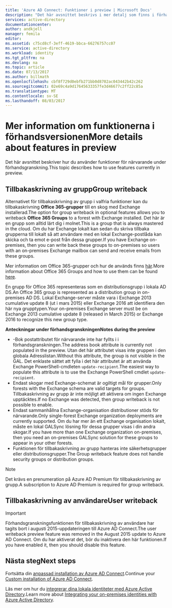 ```yaml
---
title: 'Azure AD Connect: Funktioner i preview | Microsoft Docs'
description: "Det här avsnittet beskrivs i mer detalj som finns i förhandsgranskningen i Azure AD Connect."
services: active-directory
documentationcenter: 
author: andkjell
manager: femila
editor: 
ms.assetid: c75cd8cf-3eff-4619-bbca-66276757cc07
ms.service: active-directory
ms.workload: identity
ms.tgt_pltfrm: na
ms.devlang: na
ms.topic: article
ms.date: 07/13/2017
ms.author: billmath
ms.openlocfilehash: cbf8f729d0ebfb271bb0d8702ac043442b42c262
ms.sourcegitcommit: 02e69c4a9d17645633357fe3d46677c2ff22c85a
ms.translationtype: MT
ms.contentlocale: sv-SE
ms.lasthandoff: 08/03/2017
---
```

# <a name="more-details-about-features-in-preview"></a><span data-ttu-id="6e755-103">Mer information om funktionerna i förhandsversionen</span><span class="sxs-lookup"><span data-stu-id="6e755-103">More details about features in preview</span></span>
<span data-ttu-id="6e755-104">Det här avsnittet beskriver hur du använder funktioner för närvarande under förhandsgranskning.</span><span class="sxs-lookup"><span data-stu-id="6e755-104">This topic describes how to use features currently in preview.</span></span>

## <a name="group-writeback"></a><span data-ttu-id="6e755-105">Tillbakaskrivning av grupp</span><span class="sxs-lookup"><span data-stu-id="6e755-105">Group writeback</span></span>
<span data-ttu-id="6e755-106">Alternativet för tillbakaskrivning av grupp i valfria funktioner kan du tillbakaskrivning **Office 365-grupper** till en skog med Exchange installerad.</span><span class="sxs-lookup"><span data-stu-id="6e755-106">The option for group writeback in optional features allows you to writeback **Office 365 Groups** to a forest with Exchange installed.</span></span> <span data-ttu-id="6e755-107">Det här är en grupp som alltid lärt dig i molnet.</span><span class="sxs-lookup"><span data-stu-id="6e755-107">This is a group that is always mastered in the cloud.</span></span> <span data-ttu-id="6e755-108">Om du har Exchange lokalt kan sedan du skriva tillbaka grupperna till lokalt så att användare med en lokal Exchange-postlåda kan skicka och ta emot e-post från dessa grupper.</span><span class="sxs-lookup"><span data-stu-id="6e755-108">If you have Exchange on-premises, then you can write back these groups to on-premises so users with an on-premises Exchange mailbox can send and receive emails from these groups.</span></span>

<span data-ttu-id="6e755-109">Mer information om Office 365-grupper och hur de används finns [här](http://aka.ms/O365g).</span><span class="sxs-lookup"><span data-stu-id="6e755-109">More information about Office 365 Groups and how to use them can be found [here](http://aka.ms/O365g).</span></span>

<span data-ttu-id="6e755-110">En grupp för Office 365 representeras som en distributionsgrupp i lokala AD DS.</span><span class="sxs-lookup"><span data-stu-id="6e755-110">An Office 365 group is represented as a distribution group in on-premises AD DS.</span></span> <span data-ttu-id="6e755-111">Lokal Exchange-server måste vara i Exchange 2013 cumulative update 8 (ut i mars 2015) eller Exchange 2016 att identifiera den här nya grupptypen.</span><span class="sxs-lookup"><span data-stu-id="6e755-111">Your on-premises Exchange server must be on Exchange 2013 cumulative update 8 (released in March 2015) or Exchange 2016 to recognize this new group type.</span></span>

<span data-ttu-id="6e755-112">**Anteckningar under förhandsgranskningen**</span><span class="sxs-lookup"><span data-stu-id="6e755-112">**Notes during the preview**</span></span>

* <span data-ttu-id="6e755-113">-Bok postattributet för närvarande inte har fyllts i i förhandsgranskningen.</span><span class="sxs-lookup"><span data-stu-id="6e755-113">The address book attribute is currently not populated in the preview.</span></span> <span data-ttu-id="6e755-114">Utan det här attributet visas inte gruppen i den globala Adresslistan.</span><span class="sxs-lookup"><span data-stu-id="6e755-114">Without this attribute, the group is not visible in the GAL.</span></span> <span data-ttu-id="6e755-115">Det enklaste sättet att fylla i det här attributet är att använda Exchange PowerShell-cmdleten `update-recipient`.</span><span class="sxs-lookup"><span data-stu-id="6e755-115">The easiest way to populate this attribute is to use the Exchange PowerShell cmdlet `update-recipient`.</span></span>
* <span data-ttu-id="6e755-116">Endast skogar med Exchange-schemat är ogiltigt mål för grupper.</span><span class="sxs-lookup"><span data-stu-id="6e755-116">Only forests with the Exchange schema are valid targets for groups.</span></span> <span data-ttu-id="6e755-117">Tillbakaskrivning av grupp är inte möjligt att aktivera om ingen Exchange upptäcktes.</span><span class="sxs-lookup"><span data-stu-id="6e755-117">If no Exchange was detected, then group writeback is not possible to enable.</span></span>
* <span data-ttu-id="6e755-118">Endast sammanhållna Exchange-organisation distributioner stöds för närvarande.</span><span class="sxs-lookup"><span data-stu-id="6e755-118">Only single-forest Exchange organization deployments are currently supported.</span></span> <span data-ttu-id="6e755-119">Om du har mer än ett Exchange organisation lokalt, måste en lokal GALSync lösning för dessa grupper visas i din andra skogar.</span><span class="sxs-lookup"><span data-stu-id="6e755-119">If you have more than one Exchange organization on-premises, then you need an on-premises GALSync solution for these groups to appear in your other forests.</span></span>
* <span data-ttu-id="6e755-120">Funktionen för tillbakaskrivning av grupp hanteras inte säkerhetsgrupper eller distributionsgrupper.</span><span class="sxs-lookup"><span data-stu-id="6e755-120">The Group writeback feature does not handle security groups or distribution groups.</span></span>

> [!NOTE]
> <span data-ttu-id="6e755-121">Det krävs en prenumeration på Azure AD Premium för tillbakaskrivning av grupp.</span><span class="sxs-lookup"><span data-stu-id="6e755-121">A subscription to Azure AD Premium is required for group writeback.</span></span>
> 
>

## <a name="user-writeback"></a><span data-ttu-id="6e755-122">Tillbakaskrivning av användare</span><span class="sxs-lookup"><span data-stu-id="6e755-122">User writeback</span></span>
> [!IMPORTANT]
> <span data-ttu-id="6e755-123">Förhandsgranskningsfunktionen för tillbakaskrivning av användare har tagits bort i augusti 2015-uppdateringen till Azure AD Connect.</span><span class="sxs-lookup"><span data-stu-id="6e755-123">The user writeback preview feature was removed in the August 2015 update to Azure AD Connect.</span></span> <span data-ttu-id="6e755-124">Om du har aktiverat det, bör du inaktivera den här funktionen.</span><span class="sxs-lookup"><span data-stu-id="6e755-124">If you have enabled it, then you should disable this feature.</span></span>
>
>

## <a name="next-steps"></a><span data-ttu-id="6e755-125">Nästa steg</span><span class="sxs-lookup"><span data-stu-id="6e755-125">Next steps</span></span>
<span data-ttu-id="6e755-126">Fortsätta din [anpassad installation av Azure AD Connect](active-directory-aadconnect-get-started-custom.md).</span><span class="sxs-lookup"><span data-stu-id="6e755-126">Continue your [Custom installation of Azure AD Connect](active-directory-aadconnect-get-started-custom.md).</span></span>

<span data-ttu-id="6e755-127">Läs mer om hur du [integrerar dina lokala identiteter med Azure Active Directory](active-directory-aadconnect.md).</span><span class="sxs-lookup"><span data-stu-id="6e755-127">Learn more about [Integrating your on-premises identities with Azure Active Directory](active-directory-aadconnect.md).</span></span>
